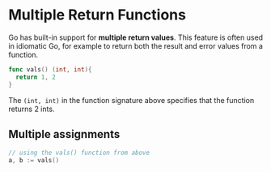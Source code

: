 # Multiple Return Functions

Go has built-in support for **multiple return values**.
This feature is often used in idiomatic Go, for example to return both the result
and error values from a function.

``` go
func vals() (int, int){
  return 1, 2
}
```

The `(int, int)` in the function signature above specifies that the function
returns 2 ints.

## Multiple assignments

``` go
// using the vals() function from above
a, b := vals()
```
